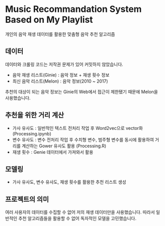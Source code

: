 # Music Recommandation System Based on My Playlist
개인의 음악 재생 데이터를 활용한 맞춤형 음악 추천 알고리즘

## 데이터
데이터와 크롤링 코드는 저작권 문제가 있어 커밋하지 않았습니다.

* 음악 재생 리스트(Ginie) : 음악 정보 + 재생 횟수 정보
* 최신 음악 리스트(Melon) : 음악 정보(2010 ~ 2017)

추천의 대상이 되는 음악 정보는 Ginie의 Web에서 접근이 제한됐기 때문에 Melon을 사용했습니다.

## 추천을 위한 거리 계산
* 가사 유사도 : 일반적인 텍스트 전처리 작업 후 Word2vec으로 vector화 (Processing.ipynb)
* 변수 유사도 : 변수 전처리 작업 후 수치형 변수, 범주형 변수를 동시에 활용하여 거리를 계산하는 Gower 유사도 활용 (Processing.R)
* 재생 횟수 : Genie 데이터에서 가져와서 활용

## 모델링
* 가사 유사도, 변수 유사도, 재생 횟수를 활용한 추천 리스트 생성

## 프로젝트의 의미
여러 사용자의 데이터를 수집할 수 없어 저의 재생 데이터만을 사용했습니다. 따라서 일반적인 추천 알고리즘들을 활용할 수 없어 독자적인 모델을 고민했습니다.
